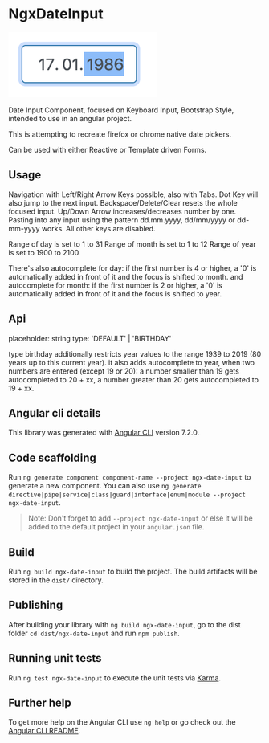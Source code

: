 # NgxDateInput

![Screenshot](projects/ngx-date-input/src/screenshot.png)

Date Input Component, focused on Keyboard Input, Bootstrap Style, intended to use in an angular project.

This is attempting to recreate firefox or chrome native date pickers.

Can be used with either Reactive or Template driven Forms.

## Usage

Navigation with Left/Right Arrow Keys possible, also with Tabs.
Dot Key will also jump to the next input.
Backspace/Delete/Clear resets the whole focused input.
Up/Down Arrow increases/decreases number by one.
Pasting into any input using the pattern dd.mm.yyyy, dd/mm/yyyy or dd-mm-yyyy works.
All other keys are disabled.

Range of day is set to 1 to 31
Range of month is set to 1 to 12
Range of year is set to 1900 to 2100

There's also autocomplete for day:
if the first number is 4 or higher, a '0' is automatically added in front of it and the focus is shifted to month.
and autocomplete for month:
if the first number is 2 or higher, a '0' is automatically added in front of it and the focus is shifted to year. 

## Api

placeholder: string
type: 'DEFAULT' | 'BIRTHDAY'

type birthday additionally restricts year values to the range 1939 to 2019 (80 years up to this current year).
it also adds autocomplete to year, when two numbers are entered (except 19 or 20):
a number smaller than 19 gets autocompleted to 20 + xx, a number greater than 20 gets autocompleted to 19 + xx.

## Angular cli details

This library was generated with [Angular CLI](https://github.com/angular/angular-cli) version 7.2.0.

## Code scaffolding

Run `ng generate component component-name --project ngx-date-input` to generate a new component. You can also use `ng generate directive|pipe|service|class|guard|interface|enum|module --project ngx-date-input`.
> Note: Don't forget to add `--project ngx-date-input` or else it will be added to the default project in your `angular.json` file. 

## Build

Run `ng build ngx-date-input` to build the project. The build artifacts will be stored in the `dist/` directory.

## Publishing

After building your library with `ng build ngx-date-input`, go to the dist folder `cd dist/ngx-date-input` and run `npm publish`.

## Running unit tests

Run `ng test ngx-date-input` to execute the unit tests via [Karma](https://karma-runner.github.io).

## Further help

To get more help on the Angular CLI use `ng help` or go check out the [Angular CLI README](https://github.com/angular/angular-cli/blob/master/README.md).
